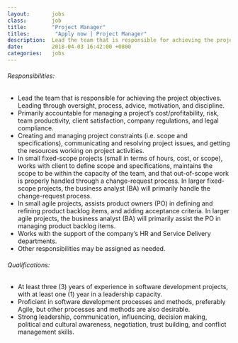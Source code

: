 ```yaml
---
layout:       jobs
class:        job
title:        "Project Manager"
titles:        "Apply now | Project Manager"
description:  Lead the team that is responsible for achieving the project objectives. Leading through oversight, process, advice, motivation, and discipline. 
date:         2018-04-03 16:42:00 +0800
categories:   jobs
---
```

<!-- Do not leave new lines after each element. Elements after new lines will not be rendered. -->
<h6 class="-dark">Responsibilities:</h6>
<ul>
	<li>Lead the team that is responsible for achieving the project objectives. Leading through oversight, process, advice, motivation, and discipline.</li>
	<li>Primarily accountable for managing a project’s cost/profitability, risk, team productivity, client satisfaction, company regulations, and legal compliance.</li>
	<li>Creating and managing project constraints (i.e. scope and specifications), communicating and resolving project issues, and getting the resources working on project activities.</li>
	<li>In small fixed-scope projects (small in terms of hours, cost, or scope), works with client to define scope and specifications, maintains the scope to be within the capacity of the team, and that out-of-scope work is properly handled through a change-request process. In larger fixed-scope projects, the business analyst (BA) will primarily handle the change-request process.</li>
	<li>In small agile projects, assists product owners (PO) in defining and refining product backlog items, and adding acceptance criteria. In larger agile projects, the business analyst (BA) will primarily assist the PO in managing product backlog items.</li>
	<li>Works with the support of the company’s HR and Service Delivery departments.</li>
    <li>Other responsibilities may be assigned as needed.</li>
</ul>
<h6 class="-dark">Qualifications:</h6>
<ul>
	<li>At least three (3) years of experience in software development projects, with at least one (1) year in a leadership capacity.</li>
	<li>Proficient in software development processes and methods, preferably Agile, but other processes and methods are also desirable.</li>
	<li>Strong leadership, communication, influencing, decision making, political and cultural awareness, negotiation, trust building, and conflict management skills.</li>
</ul>


